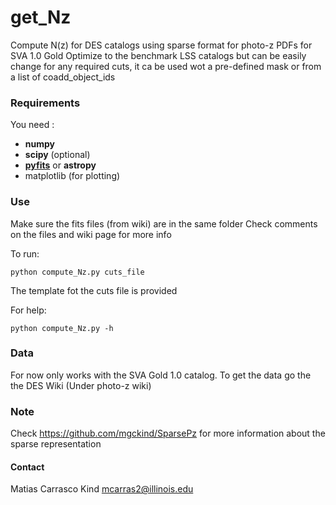 get_Nz
======

Compute N(z) for DES catalogs using sparse format for photo-z PDFs for SVA 1.0 Gold
Optimize to the benchmark LSS catalogs but can be easily change for any required cuts,
it ca be used wot a pre-defined mask or from a list of coadd_object_ids


### Requirements
You need :
* **numpy**
* **scipy** (optional)
* [**pyfits**](http://www.stsci.edu/institute/software_hardware/pyfits) or **astropy**
* matplotlib (for plotting)

### Use
Make sure the fits files (from wiki) are in the same folder
Check comments on the files and wiki page for more info

To run:

    python compute_Nz.py cuts_file

The template fot the cuts file is provided

For help:

    python compute_Nz.py -h

### Data
For now only works with the SVA Gold 1.0 catalog. 
To get the data go the the DES Wiki (Under photo-z wiki)

### Note
Check https://github.com/mgckind/SparsePz for more information about the sparse representation

#### Contact
Matias Carrasco Kind
mcarras2@illinois.edu


